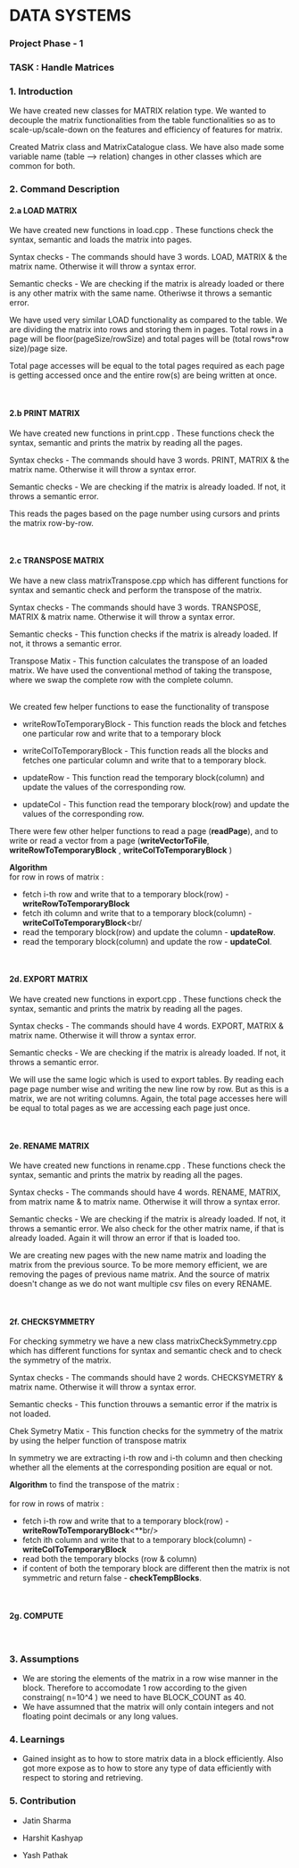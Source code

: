 # **DATA SYSTEMS**

### **Project Phase - 1**
### **TASK : Handle Matrices** <br/>

### **1. Introduction**
We have created new classes for MATRIX relation type. We wanted to decouple the matrix functionalities from the table functionalities so as to scale-up/scale-down on the features and efficiency of features for matrix.

Created Matrix class and MatrixCatalogue class. 
We have also made some variable name (table --> relation) changes in other classes which are common for both.

### **2. Command Description** <br/>

#### **2.a LOAD MATRIX** <br/>
We have created new functions in load.cpp . These functions check the syntax, semantic and loads the matrix into pages. 

Syntax checks - The commands should have 3 words. LOAD, MATRIX & the matrix name. Otherwise it will throw a syntax error. 

Semantic checks - We are checking if the matrix is already loaded or there is any other matrix with the same name. Otheriwse it throws a semantic error.

We have used very similar LOAD functionality as compared to the table. We are dividing the matrix into rows and storing them in pages. Total rows in a page will be floor(pageSize/rowSize) and total pages will be (total rows*row size)/page size.

Total page accesses will be equal to the total pages required as each page is getting accessed once and the entire row(s) are being written at once.

<br/>

#### **2.b PRINT MATRIX** <br/>

We have created new functions in print.cpp . These functions check the syntax, semantic and prints the matrix by reading all the pages. 

Syntax checks - The commands should have 3 words. PRINT, MATRIX & the matrix name. Otherwise it will throw a syntax error. 

Semantic checks - We are checking if the matrix is already loaded. If not, it throws a semantic error.

This reads the pages based on the page number using cursors and prints the matrix row-by-row.

<br/>

#### **2.c TRANSPOSE MATRIX**<br/>
We have a new class matrixTranspose.cpp which has different functions for syntax and semantic check and perform the transpose of the matrix.

Syntax checks - The commands should have 3 words. TRANSPOSE, MATRIX & matrix name. Otherwise it will throw a syntax error. 

Semantic checks - This function checks if the matrix is already loaded. If not, it throws a semantic error.

Transpose Matix - This function calculates the transpose of an loaded matrix. We have used the conventional method of taking the transpose, where we swap the complete row with the complete column.<br/><br/>

We created few helper functions to ease the functionality of transpose<br/>

 - writeRowToTemporaryBlock - This function reads the block and fetches one particular row and write that to a temporary block<br/>

- writeColToTemporaryBlock - This function reads all the blocks and fetches one particular column and write that to a temporary block.

- updateRow - This function read the temporary block(column) and update the values of the corresponding row.

- updateCol - This function read the temporary block(row) and update the values of the corresponding row.

There were few other helper functions to read a page (**readPage**), and to write or read a vector from a page (**writeVectorToFile**, **writeRowToTemporaryBlock** , **writeColToTemporaryBlock** )

**Algorithm** <br/>
 for row in rows of matrix :<br/>
- fetch i-th row and write that to a temporary block(row) - **writeRowToTemporaryBlock**<br/>
- fetch ith column and write that to a temporary block(column) - **writeColToTemporaryBlock**<br/
- read the temporary block(row) and update the column - **updateRow**.
- read the temporary block(column) and update the row - **updateCol**.

<br/>

#### **2d. EXPORT MATRIX** <br/>
We have created new functions in export.cpp . These functions check the syntax, semantic and prints the matrix by reading all the pages. 

Syntax checks - The commands should have 4 words. EXPORT, MATRIX & matrix name. Otherwise it will throw a syntax error. 

Semantic checks - We are checking if the matrix is already loaded. If not, it throws a semantic error.

We will use the same logic which is used to export tables. By reading each page page number wise and writing the new line row by row. But as this is a matrix, we are not writing columns. Again, the total page accesses here will be equal to total pages as we are accessing each page just once.

<br/>

#### **2e. RENAME MATRIX** <br/>
We have created new functions in rename.cpp . These functions check the syntax, semantic and prints the matrix by reading all the pages. 

Syntax checks - The commands should have 4 words. RENAME, MATRIX, from matrix name & to matrix name. Otherwise it will throw a syntax error. 

Semantic checks - We are checking if the matrix is already loaded. If not, it throws a semantic error. We also check for the other matrix name, if that is already loaded. Again it will throw an error if that is loaded too.

We are creating new pages with the new name matrix and loading the matrix from the previous source. To be more memory efficient, we are removing the pages of previous name matrix. And the source of matrix doesn't change as we do not want multiple csv files on every RENAME.

<br/>

#### **2f. CHECKSYMMETRY** <br/>
For checking symmetry we have a new class matrixCheckSymmetry.cpp which has different functions for syntax and semantic check and to check the symmetry of the matrix.

Syntax checks - The commands should have 2 words. CHECKSYMETRY & matrix name. Otherwise it will throw a syntax error. 

Semantic checks - This function throuws a semantic error if the matrix is not loaded.

Chek Symetry Matix - This function checks for the symmetry of the matrix by using the helper function of transpose matrix <br/>

In symmetry we are extracting i-th row and i-th column and then checking whether all the elements at the corresponding position are equal or not.

**Algorithm** to find the transpose of the matrix : <br/><br/>
 for row in rows of matrix :<br/>
- fetch i-th row and write that to a temporary block(row) - **writeRowToTemporaryBlock**<**br/>
- fetch ith column and write that to a temporary block(column) - **writeColToTemporaryBlock**<br/>
- read both the temporary blocks (row & column)
- if content of both the temporary block are different then the matrix is not symmetric and return false - **checkTempBlocks**.
  

<br/>

#### **2g. COMPUTE** <br/>

<br/>

### **3. Assumptions** <br/>
- We are storing the elements of the matrix in a row wise manner in the block. Therefore to accomodate 1 row according to the given constraing( n=10^4 ) we need to have BLOCK_COUNT as 40.
- We have assumned that the matrix will only contain integers and not floating point decimals or any long values.

### **4. Learnings** <br/>
- Gained insight as to how to store matrix data in a block efficiently. Also got more expose as to how to store any type of data efficiently with respect to storing and retrieving.

### **5. Contribution** <br/>

- Jatin Sharma

- Harshit Kashyap

- Yash Pathak



